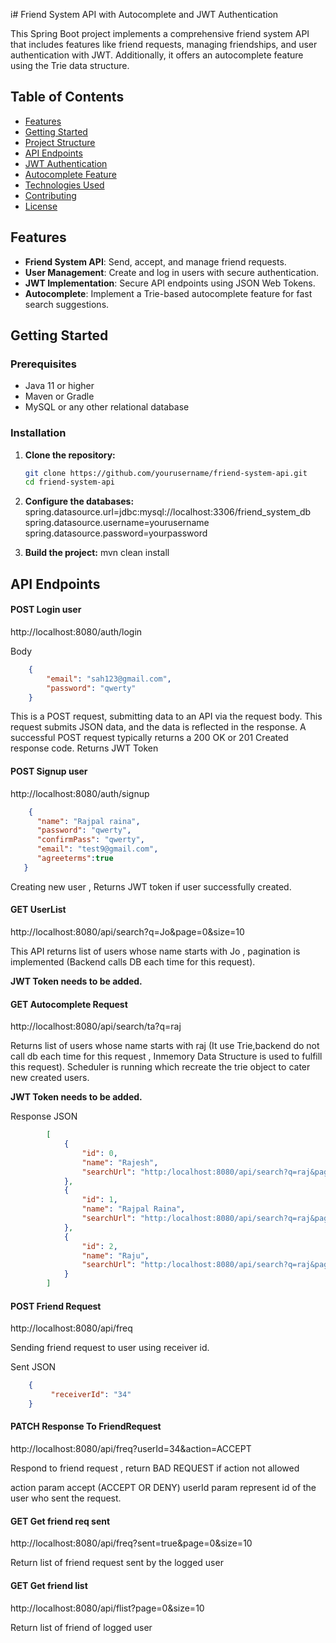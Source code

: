 i# Friend System API with Autocomplete and JWT Authentication

This Spring Boot project implements a comprehensive friend system API that includes features like friend requests, managing friendships, and user authentication with JWT. Additionally, it offers an autocomplete feature using the Trie data structure.

## Table of Contents

- [Features](#features)
- [Getting Started](#getting-started)
- [Project Structure](#project-structure)
- [API Endpoints](#api-endpoints)
- [JWT Authentication](#jwt-authentication)
- [Autocomplete Feature](#autocomplete-feature)
- [Technologies Used](#technologies-used)
- [Contributing](#contributing)
- [License](#license)

## Features

- **Friend System API**: Send, accept, and manage friend requests.
- **User Management**: Create and log in users with secure authentication.
- **JWT Implementation**: Secure API endpoints using JSON Web Tokens.
- **Autocomplete**: Implement a Trie-based autocomplete feature for fast search suggestions.

## Getting Started

### Prerequisites

- Java 11 or higher
- Maven or Gradle
- MySQL or any other relational database

### Installation

1. **Clone the repository:**

   ```bash
   git clone https://github.com/yourusername/friend-system-api.git
   cd friend-system-api
   ```
2. **Configure the databases:**
    spring.datasource.url=jdbc:mysql://localhost:3306/friend_system_db
    spring.datasource.username=yourusername
    spring.datasource.password=yourpassword

3. **Build the project:**
    mvn clean install

## API Endpoints

#### POST Login user
http://localhost:8080/auth/login

Body 
```json
    {
        "email": "sah123@gmail.com",
        "password": "qwerty"
    }
```
This is a POST request, submitting data to an API via the request body. This request submits JSON data, and the data is reflected in the response.
A successful POST request typically returns a 200 OK or 201 Created response code. Returns JWT Token


#### POST Signup user

http://localhost:8080/auth/signup

```json
    {
      "name": "Rajpal raina",
      "password": "qwerty",
      "confirmPass": "qwerty",
      "email": "test9@gmail.com",
      "agreeterms":true
   }
```
Creating new user , Returns JWT token if user successfully created.

#### GET UserList
http://localhost:8080/api/search?q=Jo&page=0&size=10

This API returns list of users whose name starts with Jo , pagination is implemented (Backend calls DB each time for this request).

**JWT Token needs to be added.**

#### GET Autocomplete Request
http://localhost:8080/api/search/ta?q=raj

Returns list of users whose name starts with raj (It use Trie,backend do not call db each time for this request , Inmemory Data Structure is used to fulfill this request).
Scheduler is running which recreate the trie object to cater new created users.

**JWT Token needs to be added.**

Response JSON
```json
        [
            {
                "id": 0,
                "name": "Rajesh",
                "searchUrl": "http:/localhost:8080/api/search?q=raj&page=0&size=10"
            },
            {
                "id": 1,
                "name": "Rajpal Raina",
                "searchUrl": "http:/localhost:8080/api/search?q=raj&page=0&size=10"
            },
            {
                "id": 2,
                "name": "Raju",
                "searchUrl": "http:/localhost:8080/api/search?q=raj&page=0&size=10"
            }
        ]
```

#### POST Friend Request
http://localhost:8080/api/freq

Sending friend request to user using receiver id.

Sent JSON
```json
    {
         "receiverId": "34"
    }
```

#### PATCH Response To FriendRequest
http://localhost:8080/api/freq?userId=34&action=ACCEPT

Respond to friend request , return BAD REQUEST if action not allowed

action param accept (ACCEPT OR DENY)
userId param represent id of the user who sent the request.

#### GET Get friend req sent
http://localhost:8080/api/freq?sent=true&page=0&size=10

Return list of friend request sent by the logged user

#### GET Get friend list
http://localhost:8080/api/flist?page=0&size=10

Return list of friend of logged user
